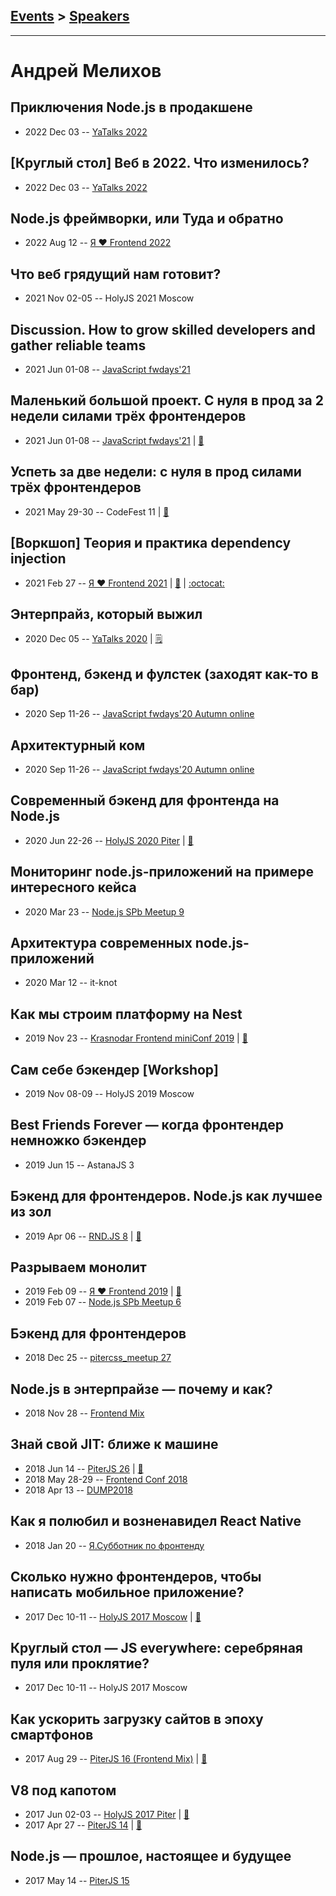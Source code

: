 ## [Events](../README.md) > [Speakers](../speakers.md)
---

# Андрей Мелихов

## Приключения Node.js в продакшене
- 2022 Dec 03 -- [YaTalks 2022](https://youtu.be/77h-_SytDhM)    
## [Круглый стол] Веб в 2022. Что изменилось?
- 2022 Dec 03 -- [YaTalks 2022](https://youtu.be/j2Uq-CxEfWI)    
## Node.js фреймворки, или Туда и обратно
- 2022 Aug 12 -- [Я ❤ Frontend 2022](https://www.youtube.com/watch?v=z3O8qYmPd58&t=18291s)    
## Что веб грядущий нам готовит?
- 2021 Nov 02-05 -- HolyJS 2021 Moscow    
## Discussion. How to grow skilled developers and gather reliable teams
- 2021 Jun 01-08 -- [JavaScript fwdays&#39;21](https://youtu.be/dzGymPC3YbE)    
## Маленький большой проект. С нуля в прод за 2 недели силами трёх фронтендеров
- 2021 Jun 01-08 -- [JavaScript fwdays&#39;21](https://youtu.be/1AOSKYPveyA)  | [:notebook:](https://www.slideshare.net/fwdays/the-little-big-project-from-zero-to-hero-in-two-weeks-with-3-frontend-engineers-only-andrey-melikhov)  
## Успеть за две недели: с нуля в прод силами трёх фронтендеров
- 2021 May 29-30 -- CodeFest 11  | [:notebook:](https://disk.yandex.ru/d/Q4PUeI6qcVqYRA)  
## [Воркшоп] Теория и практика dependency injection
- 2021 Feb 27 -- [Я ❤ Frontend 2021](https://youtu.be/inJMee0Jl90)  | [:notebook:](https://github.com/amel-true/ylf-di-workshop/blob/master/slides.pdf) | [:octocat:](https://github.com/amel-true/ylf-di-workshop) 
## Энтерпрайз, который выжил
- 2020 Dec 05 -- [YaTalks 2020](https://youtu.be/CqOUpouTCZM)    | [:spiral_notepad:](https://habr.com/ru/company/yandex/blog/540126/)
## Фронтенд, бэкенд и фулстек (заходят как-то в бар)
- 2020 Sep 11-26 -- [JavaScript fwdays&#39;20 Autumn online](https://youtu.be/hExS0b_4XfM)    
## Архитектурный ком
- 2020 Sep 11-26 -- [JavaScript fwdays&#39;20 Autumn online](https://youtu.be/ueds8WfEgSE)    
## Cовременный бэкенд для фронтенда на Node.js
- 2020 Jun 22-26 -- [HolyJS 2020 Piter](https://youtu.be/QirEXoeDJzs)  | [:notebook:](https://downloads.ctfassets.net/nn534z2fqr9f/21khMWzzf9Fx5CiLjH6ppK/45eff7fd746db5055187efc7493fa7ff/Holy.pdf)  
## Мониторинг node.js-приложений на примере интересного кейса
- 2020 Mar 23 -- [Node.js SPb Meetup 9](https://www.youtube.com/watch?v=UX8ZNmRY-To)    
## Архитектура современных node.js-приложений
- 2020 Mar 12 -- it-knot    
## Как мы строим платформу на Nest
- 2019 Nov 23 -- [Krasnodar Frontend miniConf 2019](https://youtu.be/Ys6XR24o4kU)  | [:notebook:](https://yadi.sk/i/PAW_1cnAHW0s8A)  
## Сам себе бэкендер [Workshop]
- 2019 Nov 08-09 -- HolyJS 2019 Moscow    
## Best Friends Forever — когда фронтендер немножко бэкендер
- 2019 Jun 15 -- AstanaJS 3    
## Бэкенд для фронтендеров. Node.js как лучшее из зол
- 2019 Apr 06 -- [RND.JS 8](https://www.youtube.com/watch?v=_LTof44zRYQ)  | [:notebook:](https://vk.com/doc475435776_498757154?hash=be3dd7cfd5b0499ebe&dl=75dcf5ee53c7184089)  
## Разрываем монолит
- 2019 Feb 09 -- [Я ❤ Frontend 2019](https://www.youtube.com/watch?v=4hojifgc4wA)  | [:notebook:](https://yadi.sk/i/DI_LU9KyRto3GQ)  
- 2019 Feb 07 -- [Node.js SPb Meetup 6](https://youtu.be/zOzThmwfoNk?t=2405)    
## Бэкенд для фронтендеров
- 2018 Dec 25 -- [pitercss_meetup 27](https://www.youtube.com/watch?v=63Rx2hyYIZw)    
## Node.js в энтерпрайзе — почему и как?
- 2018 Nov 28 -- [Frontend Mix](https://youtu.be/MPQ92gxEKlE)    
## Знай свой JIT: ближе к машине
- 2018 Jun 14 -- [PiterJS 26](https://www.youtube.com/watch?v=2NYaQLOIs2o)  | [:notebook:](https://fs.piterjs.org/events/26/melikhov.pdf)  
- 2018 May 28-29 -- [Frontend Conf 2018](https://www.youtube.com/watch?v=cgquEDC0Ko4)    
- 2018 Apr 13 -- [DUMP2018](https://www.youtube.com/watch?v=ZEwFVEXK1xI)    
## Как я полюбил и возненавидел React Native
- 2018 Jan 20 -- [Я.Субботник по фронтенду](https://events.yandex.ru/lib/talks/5486/)    
## Сколько нужно фронтендеров, чтобы написать мобильное приложение?
- 2017 Dec 10-11 -- [HolyJS 2017 Moscow](https://www.youtube.com/watch?v=lYnk7nxEeOk)  | [:notebook:](https://assets.ctfassets.net/nn534z2fqr9f/1WCKJVqYeMakkUEKqwYEgu/0510ae7d09caf1e70e377e44642f8be5/Andrey_Melikhov_How_many_front-end_developers_does_it_take_to_create_a_mobile_app.pdf)  
## Круглый стол — JS everywhere: серебряная пуля или проклятие?
- 2017 Dec 10-11 -- HolyJS 2017 Moscow    
## Как ускорить загрузку сайтов в эпоху смартфонов
- 2017 Aug 29 -- [PiterJS 16 (Frontend Mix)](https://www.youtube.com/watch?v=PnokeAHX7XY)  | [:notebook:](https://github.com/piterjs/piterjs.org/blob/master/events/16/Andrey_Melikhov.pdf)  
## V8 под капотом
- 2017 Jun 02-03 -- [HolyJS 2017 Piter](https://www.youtube.com/watch?v=SNs61SwZbTI)  | [:notebook:](https://downloads.contentful.com/nn534z2fqr9f/5CKHA7h43YKscaCGMQ0sO4/bc2c164a90b96ed0a5d887e11ae835b3/Melikhov_Andrey_V8_under_the_hood__1_.pdf)  
- 2017 Apr 27 -- [PiterJS 14](https://www.youtube.com/watch?v=ol2BB1CLziI)  | [:notebook:](https://www.icloud.com/keynote/0mTVHs5cQdL3KOyaHbhWPygFg)  
## Node.js — прошлое, настоящее и будущее
- 2017 May 14 -- [PiterJS 15](https://www.youtube.com/watch?v=m0Z7J4tUUvk)    
